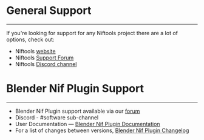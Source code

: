 # General Support
-----------------
If you're looking for support for any Niftools project there are a lot of options, check out:
* Niftools [website](https://www.niftools.org)
* Niftools [Support Forum](https://forum.niftools.org)
* Niftools [Discord channel](https://discordapp.com/invite/ZFjdN4x)

# Blender Nif Plugin Support
----------------------------
* Blender Nif Plugin support available via our [forum](https://forum.niftools.org/)
* Discord - #software sub-channel
* User Documentation &mdash; [Blender Nif Plugin Documentation](https://blender-nif-plugin.readthedocs.io)
* For a list of changes between versions, [Blender Nif Plugin Changelog](../CHANGELOG.rst)

